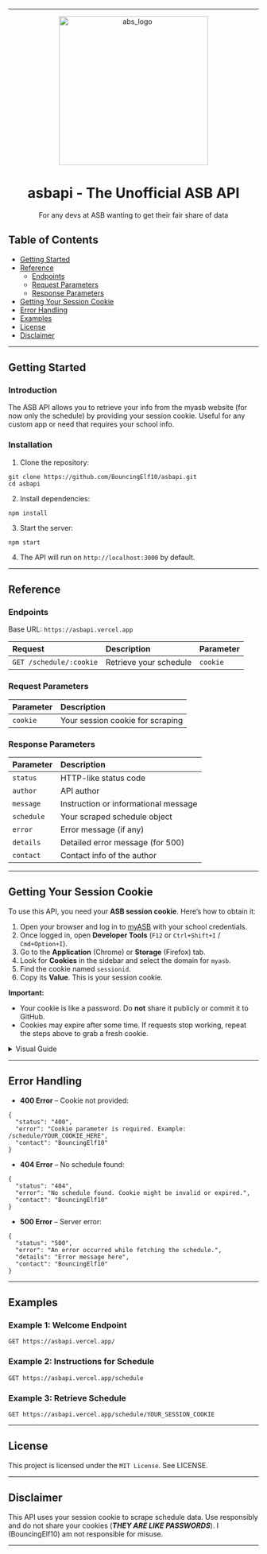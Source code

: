 
---

<p align="center"><img src="https://github.com/user-attachments/assets/7795e822-3acb-4ef6-9ab7-6a6967e74127" alt="abs_logo" width="300"></p>
<h1 align="center">asbapi - The Unofficial ASB API</h1>
<p align="center">For any devs at ASB wanting to get their fair share of data</p>

## Table of Contents

- [Getting Started](#getting-started)
- [Reference](#reference)
   - [Endpoints](#endpoints)
   - [Request Parameters](#request-parameters)
   - [Response Parameters](#response-parameters)
- [Getting Your Session Cookie](#getting-your-session-cookie)
- [Error Handling](#error-handling)
- [Examples](#examples)
- [License](#license)
- [Disclaimer](#disclaimer)

---

## Getting Started

### Introduction

The ASB API allows you to retrieve your info from the myasb website (for now only the schedule) by providing your session cookie. Useful for any custom app or need that requires your school info.

### Installation

1. Clone the repository:

```
git clone https://github.com/BouncingElf10/asbapi.git
cd asbapi
```

2. Install dependencies:

```
npm install
```

3. Start the server:

```
npm start
```

4. The API will run on `http://localhost:3000` by default.

---

## Reference

### Endpoints

Base URL: `https://asbapi.vercel.app`

| Request                 | Description            | Parameter |
|:------------------------|:-----------------------|:----------|
| `GET /schedule/:cookie` | Retrieve your schedule | `cookie`  |

### Request Parameters

| Parameter | Description                      |
| :-------- | :------------------------------- |
| `cookie`  | Your session cookie for scraping |

### Response Parameters

| Parameter  | Description                          |
|:-----------|:-------------------------------------|
| `status`   | HTTP-like status code                |
| `author`   | API author                           |
| `message`  | Instruction or informational message |
| `schedule` | Your scraped schedule object         |
| `error`    | Error message (if any)               |
| `details`  | Detailed error message (for 500)     |
| `contact`  | Contact info of the author           |

---

## Getting Your Session Cookie

To use this API, you need your **ASB session cookie**. Here’s how to obtain it:

1. Open your browser and log in to [myASB](https://myasb.asbarcelona.com/) with your school credentials.
2. Once logged in, open **Developer Tools** (`F12` or `Ctrl+Shift+I` / `Cmd+Option+I`).
3. Go to the **Application** (Chrome) or **Storage** (Firefox) tab.
4. Look for **Cookies** in the sidebar and select the domain for `myasb`.
5. Find the cookie named `sessionid`.
6. Copy its **Value**. This is your session cookie.

**Important:**

* Your cookie is like a password. Do **not** share it publicly or commit it to GitHub.
* Cookies may expire after some time. If requests stop working, repeat the steps above to grab a fresh cookie.

<details>
  <summary> Visual Guide</summary>
   
  <img width="1288" height="915" alt="helptogetcookie" src="https://github.com/user-attachments/assets/fc3cc23c-72af-4f9c-a8d4-791c78141d71" />
  
</details>


---

## Error Handling

* **400 Error** – Cookie not provided:

```
{
  "status": "400",
  "error": "Cookie parameter is required. Example: /schedule/YOUR_COOKIE_HERE",
  "contact": "BouncingElf10"
}
```

* **404 Error** – No schedule found:

```
{
  "status": "404",
  "error": "No schedule found. Cookie might be invalid or expired.",
  "contact": "BouncingElf10"
}
```

* **500 Error** – Server error:

```
{
  "status": "500",
  "error": "An error occurred while fetching the schedule.",
  "details": "Error message here",
  "contact": "BouncingElf10"
}
```

---

## Examples

### Example 1: Welcome Endpoint

```http
GET https://asbapi.vercel.app/
```

### Example 2: Instructions for Schedule

```http
GET https://asbapi.vercel.app/schedule
```

### Example 3: Retrieve Schedule

```http
GET https://asbapi.vercel.app/schedule/YOUR_SESSION_COOKIE
```

---

## License

This project is licensed under the `MIT License`. See LICENSE.

---

## Disclaimer

This API uses your session cookie to scrape schedule data. Use responsibly and do not share your cookies (**_THEY ARE LIKE PASSWORDS_**). I (BouncingElf10) am not responsible for misuse.

---
